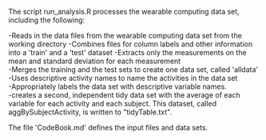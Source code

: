 The script run_analysis.R processes the wearable computing data set, including the following:

-Reads in the data files from the wearable computing data set from the working directory 
-Combines files for column labels and other information into a 'train' and a 'test' dataset
-Extracts only the measurements on the mean and standard deviation for each measurement  
-Merges the training and the test sets to create one data set, called 'alldata'
-Uses descriptive activity names to name the activities in the data set  
-Appropriately labels the data set with descriptive variable names.   
-creates a second, independent tidy data set with the average of each variable for each activity and each subject. This dataset, called aggBySubjectActivity, is written to "tidyTable.txt".  

The file 'CodeBook.md' defines the input files and data sets. 
